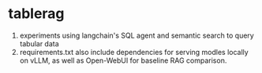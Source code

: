 # tablerag
1. experiments using langchain's SQL agent and semantic search to query tabular data
2. requirements.txt also include dependencies for serving modles locally on vLLM, as well as Open-WebUI for baseline RAG comparison.
